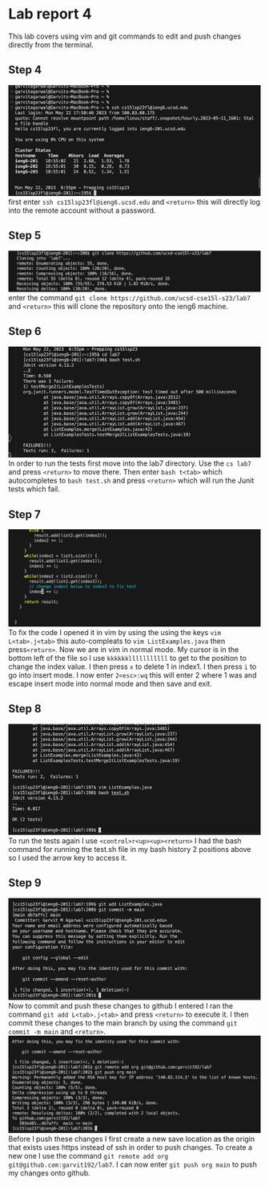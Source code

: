 # Lab report 4
This lab covers using vim and git commands to edit and push changes directly from the terminal.

## Step 4
![image](Lab_4_img/SSH.png)
first enter `ssh cs15lsp23fl@ieng6.ucsd.edu` and `<return>` this will directly log into the remote account without a password.

## Step 5
![image](Lab_4_img/git_clone.png)
enter the command `git clone https://github.com/ucsd-cse15l-s23/lab7` and `<return>` this will clone the repository onto the ieng6 machine.

## Step 6
![Image](Lab_4_img/Test1.png)
In order to run the tests first move into the lab7 directory. Use the `cs lab7` and press `<return>` to move there. Then enter `bash t<tab>` which autocompletes to `bash test.sh` and press `<return>` which will run the Junit tests which fail.

## Step 7
![Image](Lab_4_img/Vim.png)
To fix the code I opened it in vim by using the using the keys `vim L<tab>.j<tab>` this auto-compleats to `vim ListExamples.java` then press`<return>`.
Now we are in vim in normal mode. My cursor is in the bottom left of the file so I use `kkkkkklllllllllll` to get to the position to change the index value. I then press `x` to delete 1 in index1. I then press `i` to go into insert mode. I now enter `2<esc>:wq` this will enter 2 where 1 was and escape insert mode into normal mode and then save and exit.

## Step 8
![Image](Lab_4_img/Test2.png)
To run the tests again I use `<control>r<up><up><return>` I had the bash command for running the test.sh file in my bash history 2 positions above so I used the arrow key to access it. 

## Step 9
![Image](Lab_4_img/git_commit.png)
Now to commit and push these changes to github I entered I ran the command `git add L<tab>.j<tab>` and press `<return>` to execute it. I then commit these changes to the main branch by using the command `git commit -m main` and `<return>`. 
![Image](Lab_4_img/git_push.png)
Before I push these changes I first create a new save location as the origin that exists uses https instead of ssh in order to push changes. To create a new one I use the command `git remote add org git@github.com:garvit192/lab7`. I can now enter `git push org main` to push my changes onto github. 